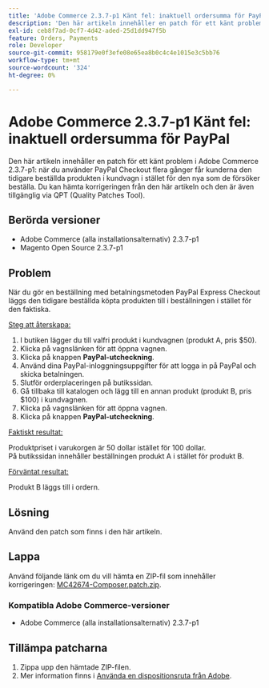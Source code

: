```yaml
---
title: 'Adobe Commerce 2.3.7-p1 Känt fel: inaktuell ordersumma för PayPal'
description: 'Den här artikeln innehåller en patch för ett känt problem i Adobe Commerce 2.3.7-p1: när du använder PayPal Checkout flera gånger får kunderna den tidigare beställda produkten i kundvagn i stället för den nya som de försöker beställa.'
exl-id: ceb8f7ad-0cf7-4d42-aded-25d1dd947f5b
feature: Orders, Payments
role: Developer
source-git-commit: 958179e0f3efe08e65ea8b0c4c4e1015e3c5bb76
workflow-type: tm+mt
source-wordcount: '324'
ht-degree: 0%

---
```


# Adobe Commerce 2.3.7-p1 Känt fel: inaktuell ordersumma för PayPal

Den här artikeln innehåller en patch för ett känt problem i Adobe Commerce 2.3.7-p1: när du använder PayPal Checkout flera gånger får kunderna den tidigare beställda produkten i kundvagn i stället för den nya som de försöker beställa.
Du kan hämta korrigeringen från den här artikeln och den är även tillgänglig via QPT (Quality Patches Tool).

## Berörda versioner

* Adobe Commerce (alla installationsalternativ) 2.3.7-p1
* Magento Open Source 2.3.7-p1

## Problem

När du gör en beställning med betalningsmetoden PayPal Express Checkout läggs den tidigare beställda köpta produkten till i beställningen i stället för den faktiska.

<u>Steg att återskapa:</u>

1. I butiken lägger du till valfri produkt i kundvagnen (produkt A, pris $50).
1. Klicka på vagnslänken för att öppna vagnen.
1. Klicka på knappen **PayPal-utcheckning**.
1. Använd dina PayPal-inloggningsuppgifter för att logga in på PayPal och skicka betalningen.
1. Slutför orderplaceringen på butikssidan.
1. Gå tillbaka till katalogen och lägg till en annan produkt (produkt B, pris $100) i kundvagnen.
1. Klicka på vagnslänken för att öppna vagnen.
1. Klicka på knappen **PayPal-utcheckning**.

<u>Faktiskt resultat:</u>

Produktpriset i varukorgen är 50 dollar istället för 100 dollar.<br/>
På butikssidan innehåller beställningen produkt A i stället för produkt B.

<u>Förväntat resultat:</u>

Produkt B läggs till i ordern.

## Lösning

Använd den patch som finns i den här artikeln.

## Lappa

Använd följande länk om du vill hämta en ZIP-fil som innehåller korrigeringen: [MC42674-Composer.patch.zip](assets/MC42674-composer.patch.zip).

### Kompatibla Adobe Commerce-versioner

* Adobe Commerce (alla installationsalternativ) 2.3.7-p1

## Tillämpa patcharna

1. Zippa upp den hämtade ZIP-filen.
1. Mer information finns i [Använda en dispositionsruta från Adobe](/help/how-to/general/how-to-apply-a-composer-patch-provided-by-magento.md).
